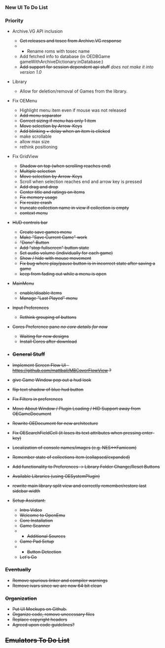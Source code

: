 ### New UI To Do List

### Priority
* Archive.VG API inclusion
    * <strike>Get releases and tosec from Archive.VG response</strike>
    * * Rename roms with tosec name
    * Add fetched info to database (in OEDBGame gameWithArchiveDictionary:inDatabase:)
    * <strike>Add support for session dependent api stuff</strike> _does not make it into version 1.0_
* Library
    * Allow for deletion/removal of Games from the library.
* Fix OEMenu
    * Highlight menu item even if mouse was not released
    * <strike>Add menu separator</strike>
    * <strike>Correct sizing if menu has only 1 item</strike>
    * <strike>Move selection by Arrow-Keys</strike>
    * <strike>Add blinking + delay when an item is clicked</strike>
    * make scrollable
    * allow max size
    * rethink positioning
* Fix GridView
    * <strike>Shadow on top (when scrolling reaches end)</strike>
    * <strike>Multiple selection</strike>
    * <strike>Move selection by Arrow-Keys</strike>
    * Scroll when selection reaches end and arrow key is pressed
    * <strike>Add drag and drop</strik>
    * <strike>Center title and ratings on items</strike>
    * Fix memory usage
    * <strike>Fix resize crash</strick>
    * truncate collection name in view if collection is empty
    * context menu
* HUD controls bar
    * <strike>Create save games menu</strike>
    * <strike>Make "Save Current Game" work</strike>
    * <strike>"Done" Button</strike>
    * Add "stop fullscreen" button state
    * <strike>Set audio volume (individually for each game)</strike>
    * <strike>Show / hide with mouse movement</strike>
    * Fix bug where play/pause button is in incorrect state after saving a game
    * keep from fading out while a menu is open
* MainMenu
    * <strike>enable/disable items</strike>
    * Manage "Last Played" menu
* Input Preferences
    * Rethink grouping of buttons
* Cores Preference pane _no core details for now_
    * <strike>Waiting for new designs</strike>
    * Install Cores after download

* ### General Stuff
* <strike>Implement Screen Flow UI - https://github.com/mattball/MBCoverFlowView ? </strike>
* give Game Window pop out a hud look
* flip text shadow of blue hud button
* <strike>Fix Filters in preferences</strike>
* <strike>Move About Window / Plugin Loading / HID Support away from OEGameDocument</strike>
* <strike>Rewrite OEDocument for new architecture</strike>
* Fix OESearchFieldCell (it loses its text attributes when pressing enter-key)
* <strike>Localization of console names/images (e.g. NES<->Famicom)</strike>
* Remember state of collections item (collapsed/expanded)
* Add functionality to Preferences -> Library Folder Change/Reset Buttons
* <strike>Available Libraries (using OESystemPlugin)</strike>
* rewrite main library split view and correctly remember/restore last sidebar width

* Setup Assistant: 
    * <strike>Intro Video</strike>
    * <strike>Welcome to OpenEmu</strike>
    * <strike>Core Installation</strike>
    * <strike>Game Scanner</strike>
    *    * Additional Sources
    * <strike>Game Pad Setup</strike>
    *    * <strike>Button Detection</strike>
    * <strike>Let's Go</strike>

### Eventually
* Remove spurious linker and compiler warnings
* Remove ivars since we are now 64 bit clean

### Organization
* <strike>Put UI Mockups on Github.</strike>
* Organize code, remove unecessary files
* Replace copyright headers
* Agreed upon code guidelines?

## Emulators To Do List